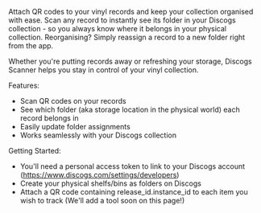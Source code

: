 Attach QR codes to your vinyl records and keep your collection organised with ease. Scan any record to instantly see its folder in your Discogs collection - so you always know where it belongs in your physical collection. Reorganising? Simply reassign a record to a new folder right from the app.

Whether you're putting records away or refreshing your storage, Discogs Scanner helps you stay in control of your vinyl collection.

Features:
- Scan QR codes on your records
- See which folder (aka storage location in the physical world) each record belongs in
- Easily update folder assignments
- Works seamlessly with your Discogs collection

Getting Started:
- You'll need a personal access token to link to your Discogs account (https://www.discogs.com/settings/developers)
- Create your physical shelfs/bins as folders on Discogs
- Attach a QR code containing release_id.instance_id to each item you wish to track (We'll add a tool soon on this page!)
